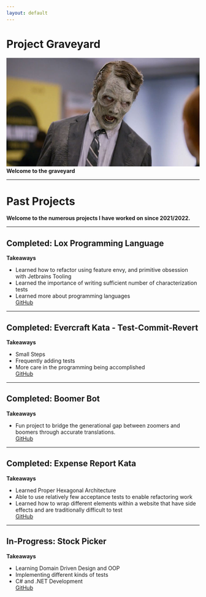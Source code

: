 ```yaml
---
layout: default
---
```


# Project Graveyard
![](./assets/images/rotting-zombie.jpg)  
**Welcome to the graveyard**

* * *

# Past Projects
**Welcome to the numerous projects I have worked on since 2021/2022.**

* * *

## Completed: Lox Programming Language

**Takeaways**

*   Learned how to refactor using feature envy, and primitive obsession with Jetbrains Tooling
*   Learned the importance of writing sufficient number of characterization tests
*   Learned more about programming languages  
[GitHub](https://github.com/CodeItQuick/my-own-programming-language)  


* * *

## Completed: Evercraft Kata - Test-Commit-Revert

**Takeaways**

*   Small Steps
*   Frequently adding tests
*   More care in the programming being accomplished  
[GitHub](https://github.com/CodeItQuick/tcr-evercraft-2)   

* * *

## Completed: Boomer Bot

**Takeaways**

*   Fun project to bridge the generational gap between zoomers and boomers through accurate translations.  
[GitHub](https://github.com/CodeItQuick/BoomerBot)


* * *

## Completed: Expense Report Kata

**Takeaways**

*   Learned Proper Hexagonal Architecture
*   Able to use relatively few acceptance tests to enable refactoring work  
*   Learned how to wrap different elements within a website that have side effects and are traditionally difficult to test    
[GitHub](https://github.com/CodeItQuick/expense-report-kata-ensemble)  

* * *

## In-Progress: Stock Picker

**Takeaways**

*   Learning Domain Driven Design and OOP
*   Implementing different kinds of tests  
*   C# and .NET Development  
[GitHub](https://github.com/CodeItQuick/StockApplicationASPNetWebMVCIndividualIdentity)   


